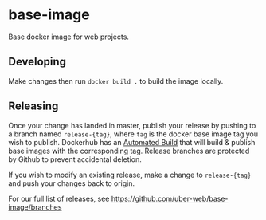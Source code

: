 # base-image

Base docker image for web projects.

## Developing

Make changes then run `docker build .` to build the image locally.

## Releasing

Once your change has landed in master, publish your release by pushing to a branch named `release-{tag}`, where `tag` is the docker base image tag you wish to publish. Dockerhub has an [Automated Build](https://cloud.docker.com/u/uber/repository/docker/uber/web-base-image/builds) that will build & publish base images with the corresponding tag. Release branches are protected by Github to prevent accidental deletion.

If you wish to modify an existing release, make a change to `release-{tag}` and push your changes back to origin.

For our full list of releases, see https://github.com/uber-web/base-image/branches
